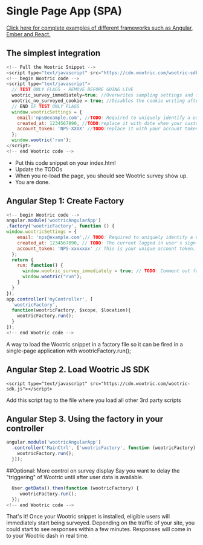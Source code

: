 # Single Page App (SPA)
[Click here for complete examples of different frameworks such as Angular, Ember and React.](https://github.com/Wootric/spa-examples)

## The simplest integration
```javascript
<!-- Pull the Wootric Snippet -->
<script type="text/javascript" src="https://cdn.wootric.com/wootric-sdk.js"></script>
<!-- begin Wootric code -->
<script type="text/javascript">
  // TEST ONLY FLAGS - REMOVE BEFORE GOING LIVE
  wootric_survey_immediately=true; //Overwrites sampling settings and forces the server to return true to all survey requests.
  wootric_no_surveyed_cookie = true; //Disables the cookie writing after a survey is taken effectively disabling any client side mechanisms to prevent multiple surveys from being rendered.
  // END OF TEST ONLY FLAGS
  window.wootricSettings = {
    email:'nps@example.com', //TODO: Required to uniquely identify a user. Email is recommended but this can be any unique identifier.
    created_at: 1234567890, //TODO:replace it with date when your customer signed up           
    account_token: 'NPS-XXXX' //TODO:replace it with your account token       
  };
  window.wootric('run');
</script>
<!-- end Wootric code -->
```
* Put this code snippet on your index.html
* Update the TODOs
* When you re-load the page, you should see Wootric survey show up.
* You are done.

## Angular Step 1: Create Factory

```javascript
<!-- begin Wootric code -->
angular.module('wootricAngularApp')
.factory('wootricFactory', function () {
window.wootricSettings = {
    email: 'nps@example.com',// TODO: Required to uniquely identify a user. Email is recommended but this can be any unique identifier.
    created_at: 1234567890, // TODO: The current logged in user's sign-up date as a 10 digit Unix timestamp.
    account_token: 'NPS-xxxxxxx' // This is your unique account token.
  };
  return {
    run: function() {
      window.wootric_survey_immediately = true; // TODO: Comment out for production.      
      window.wootric("run");
    }
  }
});
app.controller('myController', [
  'wootricFactory',
  function(wootricFactory, $scope, $location){
    wootricFactory.run();
  }
]);
<!-- end Wootric code -->
```
A way to load the Wootric snippet in a factory file so it can be fired in a single-page application with wootricFactory.run();  

## Angular Step 2. Load Wootric JS SDK
```
<script type="text/javascript" src="https://cdn.wootric.com/wootric-sdk.js"></script>
```
Add this script tag to the file where you load all other 3rd party scripts
## Angular Step 3. Using the factory in your controller

```javascript
angular.module('wootricAngularApp')
  .controller('MainCtrl', ['wootricFactory', function (wootricFactory) {
    wootricFactory.run();
  }]);
```

##Optional: More control on survey display
Say you want to delay the "triggering" of Wootric until after user data is available.

```javascript
  User.getData().then(function (wootricFactory) {
     wootricFactory.run();
  });
<!--­­ end Wootric code ­­-->
```

That's it! Once your Wootric snippet is installed, eligible users will immediately start being surveyed.
Depending on the traffic of your site, you could start to see responses within a few minutes.
Responses will come in to your Wootric dash in real time.
